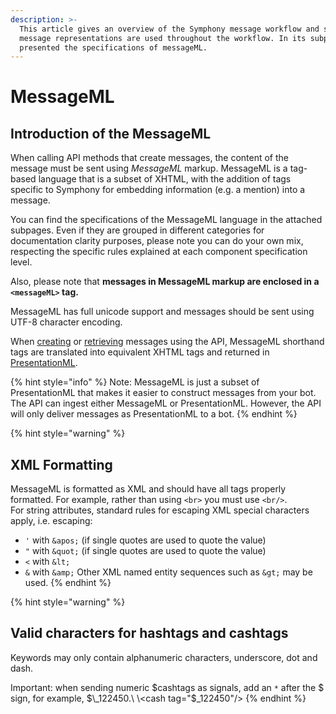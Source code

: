 ```yaml
---
description: >-
  This article gives an overview of the Symphony message workflow and shows how
  message representations are used throughout the workflow. In its subpages are
  presented the specifications of messageML.
---
```


# MessageML

## Introduction of the MessageML

When calling API methods that create messages, the content of the message must be sent using _MessageML_ markup. MessageML is a tag-based language that is a subset of XHTML, with the addition of tags specific to Symphony for embedding information (e.g. a mention) into a message.

You can find the specifications of the MessageML language in the attached subpages. Even if they are grouped in different categories for documentation clarity purposes, please note you can do your own mix, respecting the specific rules explained at each component specification level.

Also, please note that **messages in MessageML markup are enclosed in a `<messageML>` tag.**

MessageML has full unicode support and messages should be sent using UTF-8 character encoding.

When [creating](https://developers.symphony.com/restapi/reference#create-message-v4) or [retrieving](https://developers.symphony.com/restapi/reference#messages-v4) messages using the API, MessageML shorthand tags are translated into equivalent XHTML tags and returned in [PresentationML](../overview-of-presentationml.md).

{% hint style="info" %}
Note: MessageML is just a subset of PresentationML that makes it easier to construct messages from your bot. The API can ingest either MessageML or PresentationML. However, the API will only deliver messages as PresentationML to a bot.
{% endhint %}

{% hint style="warning" %}
## XML Formatting

MessageML is formatted as XML and should have all tags properly formatted. For example, rather than using `<br>` you must use `<br/>`.\
For string attributes, standard rules for escaping XML special characters apply, i.e. escaping:

* `'` with `&apos;` (if single quotes are used to quote the value)
* `"` with `&quot;` (if single quotes are used to quote the value)
* `<` with `&lt;`
* `&` with `&amp;` Other XML named entity sequences such as `&gt;` may be used.
{% endhint %}

{% hint style="warning" %}
## Valid characters for hashtags and cashtags

Keywords may only contain alphanumeric characters, underscore, dot and dash.

Important: when sending numeric $cashtags as signals, add an `*` after the $ sign, for example, $\_122450.\
\<cash tag="$\_122450"/>
{% endhint %}

